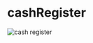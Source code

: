 # cashRegister
![cash register](https://user-images.githubusercontent.com/88337049/129721301-17f411e7-1140-4abf-97b5-2353cd503f31.png)


